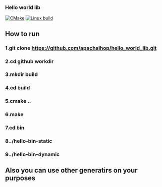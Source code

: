 ### Hello world lib
[![CMake](https://github.com/apachaihop/hello_world_lib/actions/workflows/cmake.yml/badge.svg)](https://github.com/apachaihop/hello_world_lib/actions/workflows/cmake.yml)
[![Linux build](https://github.com/apachaihop/hello_world_lib/actions/workflows/build.yml/badge.svg)](https://github.com/apachaihop/hello_world_lib/actions/workflows/build.yml)
## How to run
### 1.git clone https://github.com/apachaihop/hello_world_lib.git
### 2.cd github workdir
### 3.mkdir build
### 4.cd build
### 5.cmake ..
### 6.make
### 7.cd bin
### 8../hello-bin-static
### 9../hello-bin-dynamic
## Also you can use other generatirs on your purposes
